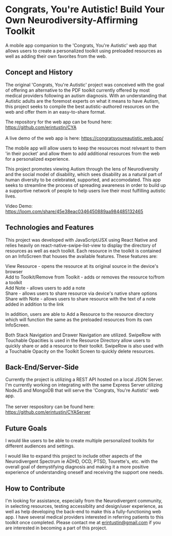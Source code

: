# Congrats, You're Autistic! Build Your Own Neurodiversity-Affirming Toolkit

A mobile app companion to the 'Congrats, You're Autistic' web app that allows users to create a personalized toolkit using preloaded resources as well as adding their own favorites from the web.


## Concept and History
The original 'Congrats, You're Autistic' project was conceived with the goal of offering an alternative to the PDF toolkit currently offered by most medical providers following an autism diagnosis. 
With an understanding that Autistic adults are the foremost experts on what it means to have Autism, this project seeks to compile the best autistic-authored resources on the web and offer them 
in an easy-to-share format. <br />

The repository for the web app can be found here: https://github.com/erintustin/CYA <br />
<br />A live demo of the web app is here: https://congratsyoureautistic.web.app/ <br />

The mobile app will allow users to keep the resources most relveant to them 'in their pocket' and allow them to add additional
resources from the web for a personalized experience. 

This project promotes viewing Autism through the lens of Neurodiversity and the social model of disability, which sees disability as a natural part of human diversity to be celebrated, supported, 
and accomodated. This app seeks to streamline the process of spreading awareness in order to build up a supportive network of people to help users live their most fulfilling autistic lives. 

Video Demo: https://loom.com/share/45e38eac0346450889aa984485132465

## Technologies and Features
This project was developed with JavaScript/JSX using React Native and relies heavily on react-native-swipe-list-view to display the directory of resources as
well as each toolkit. Each resource in the toolkit is contained on an InfoScreen that houses the available features. These features are:

View Resource - opens the resource at its original source in the device's browser <br />
Add to Toolkit/Remove from Toolkit - adds or removes the resource to/from a toolkit <br />
Add Note - allows users to add a note <br />
Share - allows users to share resource via device's native share options <br />
Share with Note - allows users to share resource with the text of a note added in addition to the link <br />

In addition, users are able to Add a Resource to the resource directory which will function the same as the preloaded resources from its own InfoScreen. 

Both Stack Navigation and Drawer Navigation are utilized. SwipeRow with Touchable Opacities is used in the Resource Directory allow users to quickly share or add a resource to their toolkit.
SwipeRow is also used with a Touchable Opacity on the Toolkit Screen to quickly delete resources. 

## Back-End/Server-Side
Currently the project is utilizing a REST API hosted on a local JSON Server. I'm currently working on integrating with the same Express Server utilizing NodeJS and MongoDB that will serve the 'Congrats, You're Autistic' web app. <br /><br />
The server respository can be found here: https://github.com/erintustin/CYAServer

## Future Goals
I would like users to be able to create multiple personalized toolkits for different audiences and settings. 

I would like to expand this project to include other aspects of the Neurodivergent Spectrum ie ADHD, OCD, PTSD,  Tourette's, etc. with the overall goal of demystifying diagnosis and making it a more positive experience of understanding oneself and receiving the support one needs. 

## How to Contribute
I'm looking for assistance, especially from the Neurodivergent community, in selecting resources, testing accessiblity and design/user experience, as well as help developing the back-end to make this a fully-functioning web app. I have several medical providers interested in referring patients to this toolkit once completed. Please contact me at erintustin@gmail.com if you are interested in becoming a part of this project. 







